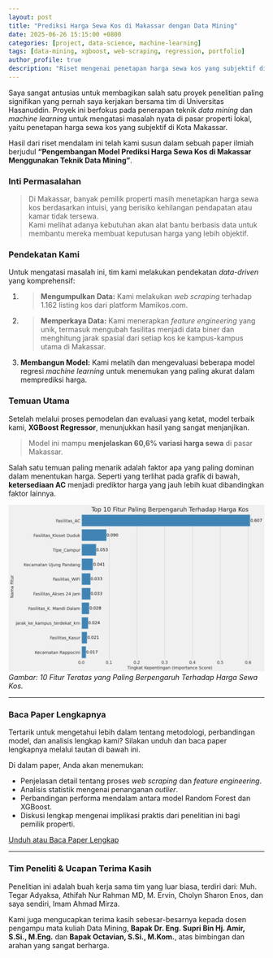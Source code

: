 ```yaml
---
layout: post
title: "Prediksi Harga Sewa Kos di Makassar dengan Data Mining"
date: 2025-06-26 15:15:00 +0800
categories: [project, data-science, machine-learning]
tags: [data-mining, xgboost, web-scraping, regression, portfolio]
author_profile: true
description: "Riset mengenai penetapan harga sewa kos yang subjektif di Kota Makassar"
---
```


Saya sangat antusias untuk membagikan salah satu proyek penelitian paling signifikan yang pernah saya kerjakan bersama tim di Universitas Hasanuddin. Proyek ini berfokus pada penerapan teknik *data mining* dan *machine learning* untuk mengatasi masalah nyata di pasar properti lokal, yaitu penetapan harga sewa kos yang subjektif di Kota Makassar.

Hasil dari riset mendalam ini telah kami susun dalam sebuah paper ilmiah berjudul **“Pengembangan Model Prediksi Harga Sewa Kos di Makassar Menggunakan Teknik Data Mining”**.

### Inti Permasalahan
> Di Makassar, banyak pemilik properti masih menetapkan harga sewa kos berdasarkan intuisi, yang berisiko kehilangan pendapatan atau kamar tidak tersewa.  
> Kami melihat adanya kebutuhan akan alat bantu berbasis data untuk membantu mereka membuat keputusan harga yang lebih objektif. 

### Pendekatan Kami
Untuk mengatasi masalah ini, tim kami melakukan pendekatan *data-driven* yang komprehensif:
1.  > **Mengumpulkan Data:** Kami melakukan *web scraping* terhadap 1.162 listing kos dari platform Mamikos.com. 
2.  > **Memperkaya Data:** Kami menerapkan *feature engineering* yang unik, termasuk mengubah fasilitas menjadi data biner dan menghitung jarak spasial dari setiap kos ke kampus-kampus utama di Makassar. 
3.  **Membangun Model:** Kami melatih dan mengevaluasi beberapa model regresi *machine learning* untuk menemukan yang paling akurat dalam memprediksi harga.

### Temuan Utama
Setelah melalui proses pemodelan dan evaluasi yang ketat, model terbaik kami, **XGBoost Regressor**, menunjukkan hasil yang sangat menjanjikan. 
> Model ini mampu **menjelaskan 60,6% variasi harga sewa** di pasar Makassar. 

Salah satu temuan paling menarik adalah faktor apa yang paling dominan dalam menentukan harga. Seperti yang terlihat pada grafik di bawah, **ketersediaan AC** menjadi prediktor harga yang jauh lebih kuat dibandingkan faktor lainnya.

![Grafik Feature Importance](assets/feature_importance.png)
*Gambar: 10 Fitur Teratas yang Paling Berpengaruh Terhadap Harga Sewa Kos.*

---

### Baca Paper Lengkapnya
Tertarik untuk mengetahui lebih dalam tentang metodologi, perbandingan model, dan analisis lengkap kami? Silakan unduh dan baca paper lengkapnya melalui tautan di bawah ini.

Di dalam paper, Anda akan menemukan:
* Penjelasan detail tentang proses *web scraping* dan *feature engineering*.
* Analisis statistik mengenai penanganan *outlier*.
* Perbandingan performa mendalam antara model Random Forest dan XGBoost.
* Diskusi lengkap mengenai implikasi praktis dari penelitian ini bagi pemilik properti.

<a href="https://file.notion.so/f/f/02f6e15c-418d-403d-a309-45b923161c7a/822696e5-0c98-4fd9-b80f-3bb0ea1827c1/Paper_Kelompok_5.pdf?table=block&id=21cab827-d1cd-80e9-a944-c6d5cb9196c6&spaceId=02f6e15c-418d-403d-a309-45b923161c7a&expirationTimestamp=1750946400000&signature=aalf5EQhYKOOiVCWB0bLOzvY_XcsOOFls-KrOJ4SAU8&downloadName=Paper_Kelompok+5.pdf" target="_blank" class="btn btn-primary" mb-2>
  Unduh atau Baca Paper Lengkap
</a>

---

### Tim Peneliti & Ucapan Terima Kasih
Penelitian ini adalah buah kerja sama tim yang luar biasa, terdiri dari: Muh. Tegar Adyaksa, Athifah Nur Rahman MD, M. Ervin, Cholyn Sharon Enos, dan saya sendiri, Imam Ahmad Mirza. 

Kami juga mengucapkan terima kasih sebesar-besarnya kepada dosen pengampu mata kuliah Data Mining, **Bapak Dr. Eng. Supri Bin Hj. Amir, S.Si., M.Eng.**  dan **Bapak Octavian, S.Si., M.Kom.**, atas bimbingan dan arahan yang sangat berharga.